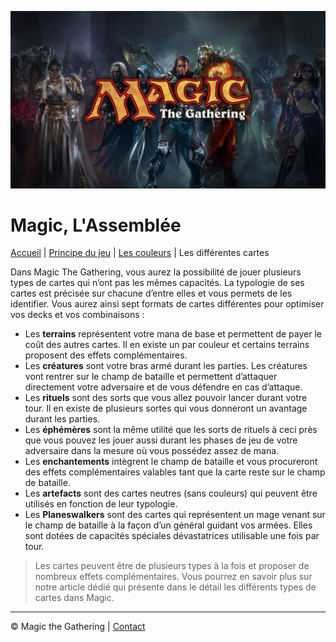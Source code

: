 ![presentation mtg](img/mtg_debut.jpg)
# Magic, L'Assemblée

[Accueil](README.md) | [Principe du jeu](PRINCIPE_DU_JEU.md) | [Les couleurs](COULEURS.md) | Les différentes cartes


Dans Magic The Gathering, vous aurez la possibilité de jouer plusieurs types de cartes qui n’ont pas les mêmes capacités. La typologie de ses cartes est précisée sur chacune d’entre elles et vous permets de les identifier. Vous aurez ainsi sept formats de cartes différentes pour optimiser vos decks et vos combinaisons :

* Les **terrains** représentent votre mana de base et permettent de payer le coût des autres cartes. Il en existe un par couleur et certains terrains proposent des effets complémentaires.
* Les **créatures** sont votre bras armé durant les parties. Les créatures vont rentrer sur le champ de bataille et permettent d’attaquer directement votre adversaire et de vous défendre en cas d’attaque.
* Les **rituels** sont des sorts que vous allez pouvoir lancer durant votre tour. Il en existe de plusieurs sortes qui vous donneront un avantage durant les parties.
* Les **éphémères** sont la même utilité que les sorts de rituels à ceci près que vous pouvez les jouer aussi durant les phases de jeu de votre adversaire dans la mesure où vous possédez assez de mana.
* Les **enchantements** intègrent le champ de bataille et vous procureront des effets complémentaires valables tant que la carte reste sur le champ de bataille.
* Les **artefacts** sont des cartes neutres (sans couleurs) qui peuvent être utilisés en fonction de leur typologie.
* Les **Planeswalkers** sont des cartes qui représentent un mage venant sur le champ de bataille à la façon d’un général guidant vos armées. Elles sont dotées de capacités spéciales dévastatrices utilisable une fois par tour.

>Les cartes peuvent être de plusieurs types à la fois et proposer de nombreux effets complémentaires. Vous pourrez en savoir plus sur notre article dédié qui présente dans le détail les différents types de cartes dans Magic.

---
© Magic the Gathering | [Contact](mailto:reply@gmail.com)